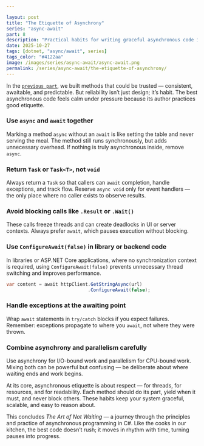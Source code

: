 ```yaml
---

layout: post
title: "The Etiquette of Asynchrony"
series: "async-await"
part: 8
description: "Practical habits for writing graceful asynchronous code in C# — from safe awaits to consistent patterns that keep systems smooth."
date: 2025-10-27
tags: [dotnet, "async/await", series]
tags_color: "#4122aa"
image: /images/series/async-await/async-await.png
permalink: /series/async-await/the-etiquette-of-asynchrony/
---
```


In the [`previous part`](/series/async-await/designing-reliable-async-methods/), we built methods that could be trusted — consistent, awaitable, and predictable. But reliability isn’t just design; it’s habit. The best asynchronous code feels calm under pressure because its author practices good etiquette.

### Use `async` and `await` together

Marking a method `async` without an `await` is like setting the table and never serving the meal. The method still runs synchronously, but adds unnecessary overhead. If nothing is truly asynchronous inside, remove `async`.

### Return `Task` or `Task<T>`, not `void`

Always return a `Task` so that callers can `await` completion, handle exceptions, and track flow. Reserve `async void` only for event handlers — the only place where no caller exists to observe results.

### Avoid blocking calls like `.Result` or `.Wait()`

These calls freeze threads and can create deadlocks in UI or server contexts. Always prefer `await`, which pauses execution without blocking.

### Use `ConfigureAwait(false)` in library or backend code

In libraries or ASP.NET Core applications, where no synchronization context is required, using `ConfigureAwait(false)` prevents unnecessary thread switching and improves performance.

```csharp
var content = await httpClient.GetStringAsync(url)
                              .ConfigureAwait(false);
```

### Handle exceptions at the awaiting point

Wrap `await` statements in `try/catch` blocks if you expect failures. Remember: exceptions propagate to where you `await`, not where they were thrown.

### Combine asynchrony and parallelism carefully

Use asynchrony for I/O-bound work and parallelism for CPU-bound work. Mixing both can be powerful but confusing — be deliberate about where waiting ends and work begins.

At its core, asynchronous etiquette is about respect — for threads, for resources, and for readability. Each method should do its part, yield when it must, and never block others. These habits keep your system graceful, scalable, and easy to reason about.

This concludes *The Art of Not Waiting* — a journey through the principles and practice of asynchronous programming in C#. Like the cooks in our kitchen, the best code doesn’t rush; it moves in rhythm with time, turning pauses into progress.
